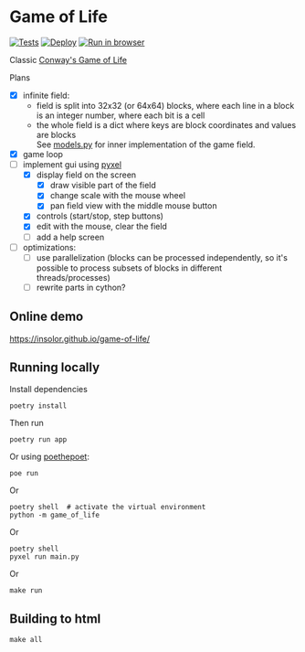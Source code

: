 # Game of Life

[![Tests](https://github.com/insolor/game-of-life/actions/workflows/test.yml/badge.svg)](https://github.com/insolor/game-of-life/actions/workflows/test.yml)
[![Deploy](https://github.com/insolor/game-of-life/actions/workflows/deploy.yml/badge.svg)](https://github.com/insolor/game-of-life/actions/workflows/deploy.yml)
[![Run in browser](https://img.shields.io/badge/Demo-run-blue)](https://insolor.github.io/game-of-life/)

Classic [Conway's Game of Life](https://en.wikipedia.org/wiki/Conway%27s_Game_of_Life)

Plans

- [x] infinite field:
  - field is split into 32x32 (or 64x64) blocks, where each line in a block is an integer number, where each bit is a cell
  - the whole field is a dict where keys are block coordinates and values are blocks  
    See [models.py](game_of_life/models.py) for inner implementation of the game field.
- [x] game loop
- [ ] implement gui using [pyxel](https://github.com/kitao/pyxel)
  - [x] display field on the screen
    - [x] draw visible part of the field
    - [x] change scale with the mouse wheel
    - [x] pan field view with the middle mouse button
  - [x] controls (start/stop, step buttons)
  - [x] edit with the mouse, clear the field
  - [ ] add a help screen
- [ ] optimizations:
  - [ ] use parallelization (blocks can be processed independently, so it's possible to process subsets of blocks in different threads/processes)
  - [ ] rewrite parts in cython?

## Online demo

<https://insolor.github.io/game-of-life/>

## Running locally

Install dependencies

```shell
poetry install
```

Then run

```shell
poetry run app
```

Or using [poethepoet](https://github.com/nat-n/poethepoet):

```shell
poe run
```

Or

```shell
poetry shell  # activate the virtual environment
python -m game_of_life
```

Or

```shell
poetry shell
pyxel run main.py
```

Or

```shell
make run
```

## Building to html

```shell
make all
```
